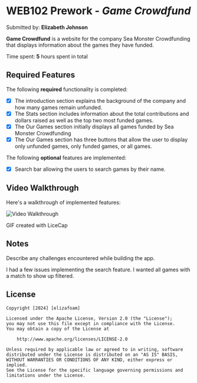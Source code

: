 # WEB102 Prework - *Game Crowdfund*

Submitted by: **Elizabeth Johnson**

**Game Crowdfund** is a website for the company Sea Monster Crowdfunding that displays information about the games they have funded.

Time spent: **5** hours spent in total

## Required Features

The following **required** functionality is completed:

* [X] The introduction section explains the background of the company and how many games remain unfunded.
* [X] The Stats section includes information about the total contributions and dollars raised as well as the top two most funded games.
* [X] The Our Games section initially displays all games funded by Sea Monster Crowdfunding
* [X] The Our Games section has three buttons that allow the user to display only unfunded games, only funded games, or all games.

The following **optional** features are implemented:

* [X] Search bar allowing the users to search games by their name.

## Video Walkthrough

Here's a walkthrough of implemented features:

<img src='assets\web102_walkthrough.gif' title='Video Walkthrough' width='' alt='Video Walkthrough'/>

GIF created with LiceCap

## Notes

Describe any challenges encountered while building the app.

I had a few issues implementing the search feature. I wanted all games with a match to show up filtered.

## License

    Copyright [2024] [elizafoam]

    Licensed under the Apache License, Version 2.0 (the "License");
    you may not use this file except in compliance with the License.
    You may obtain a copy of the License at

        http://www.apache.org/licenses/LICENSE-2.0

    Unless required by applicable law or agreed to in writing, software
    distributed under the License is distributed on an "AS IS" BASIS,
    WITHOUT WARRANTIES OR CONDITIONS OF ANY KIND, either express or implied.
    See the License for the specific language governing permissions and
    limitations under the License.
